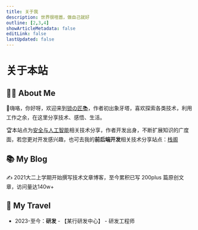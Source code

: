 ```yaml
---
title: 关于我
description: 世界很喧嚣，做自己就好
outline: [2,3,4]
showArticleMetadata: false
editLink: false
lastUpdated: false
---
```


# 关于本站

## 👨‍🎓 About Me

👋嗨咯，你好呀，欢迎来到[锁の匠📚](https://qinxiaolin.netlify.app)<sup><Badge type="tip" text="学习版" class="small"/></sup>，作者初出象牙塔，喜欢探索各类技术，利用工作之余，在这里分享技术、感悟、生活。

🏆本站点为[安全与人工智能](https://qinxiaolin.netlify.app)<sup><Badge type="tip" text="AI与安全" class="small"/></sup>相关技术分享，作者开发出身，不断扩展知识的广度面，若您更对开发感兴趣，也可去我的**前后端开发**相关技术分享站点：[栈阁](https://linxiaoqin.netlify.app/)<Badge type="tip" text="前后端开发" class="small"/>

<Linkcard url="https://linxiaoqin.netlify.app" title="栈の阁|StackVault" description="https://linxiaoqin.netlify.app" logo="/logo.jpg"/>

<Linkcard url="https://qinxiaolin.netlify.app" title="锁の匠|AI Locksmith" description="https://qinxiaolin.netlify.app" logo="/avatar.png"/>


## 📚 My Blog
✍ 2021大二上学期开始撰写技术文章博客，至今累积已写 200plus 篇原创文章，访问量达140w+<sup><Badge type="tip" text="更新中" class="small"/></sup>

<Linkcard url="https://blog.csdn.net/Augenstern_QXL" title="生命是有光的|NetWork Blog" description="https://blog.csdn.net/Augenstern_QXL" logo="/csdn.jpg"/>


## 🚴 My Travel

- 2023-至今：**研发** - 【某行研发中心】 - 研发工程师 <sup><Badge type="tip" text="积累版" class="small"/></sup>


